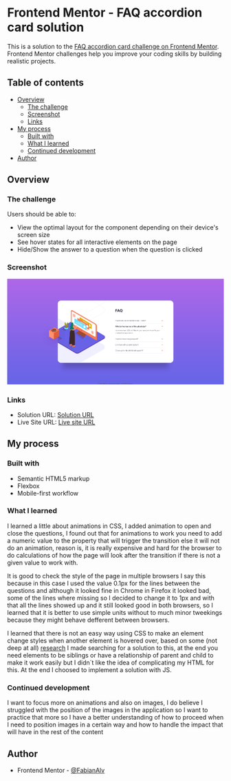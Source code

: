 # Frontend Mentor - FAQ accordion card solution

This is a solution to the [FAQ accordion card challenge on Frontend Mentor](https://www.frontendmentor.io/challenges/faq-accordion-card-XlyjD0Oam). Frontend Mentor challenges help you improve your coding skills by building realistic projects. 

## Table of contents

- [Overview](#overview)
  - [The challenge](#the-challenge)
  - [Screenshot](#screenshot)
  - [Links](#links)
- [My process](#my-process)
  - [Built with](#built-with)
  - [What I learned](#what-i-learned)
  - [Continued development](#continued-development)
- [Author](#author)

## Overview

### The challenge

Users should be able to:

- View the optimal layout for the component depending on their device's screen size
- See hover states for all interactive elements on the page
- Hide/Show the answer to a question when the question is clicked

### Screenshot

![FAQ Accordion Card Desktop](./screenshots/Frontend_Mentor_FAQ_Accordion_Card.png)

### Links

- Solution URL: [Solution URL](https://github.com/FabianAlv/frontend-mentor-challenge-faq-accordion-card)
- Live Site URL: [Live site URL](https://fabianalv.github.io/frontend-mentor-challenge-faq-accordion-card/)

## My process

### Built with

- Semantic HTML5 markup
- Flexbox
- Mobile-first workflow

### What I learned

I learned a little about animations in CSS, I added animation to open and close the questions, I found out that for animations to work you need to add a numeric value to the property that will trigger the transition else it will not do an animation, reason is, it is really expensive and hard for the browser to do calculations of how the page will look after the transition if there is not a given value to work with.

It is good to check the style of the page in multiple browsers I say this because in this case I used the value 0.1px for the lines between the questions and although it looked fine in Chrome in Firefox it looked bad, some of the lines where missing so I decided to change it to 1px and with that all the lines showed up and it still looked good in both browsers, so I learned that it is better to use simple units without to much minor tweekings because they might behave defferent between browsers.

I learned that there is not an easy way using CSS to make an element change styles when another element is hovered over, based on some (not deep at all) [research](https://stackoverflow.com/questions/4502633/how-to-affect-other-elements-when-one-element-is-hovered/32470900#32470900) I made searching for a solution to this, at the end you need elements to be siblings or have a relationship of parent and child to make it work easily but I didn´t like the idea of complicating my HTML for this. At the end I choosed to implement a solution with JS.

### Continued development

I want to focus more on animations and also on images, I do believe I struggled with the position of the images in the application so I want to practice that more so I have a better understanding of how to proceed when I need to position images in a certain way and how to handle the impact that will have in the rest of the content

## Author

- Frontend Mentor - [@FabianAlv](https://www.frontendmentor.io/profile/FabianAlv)
